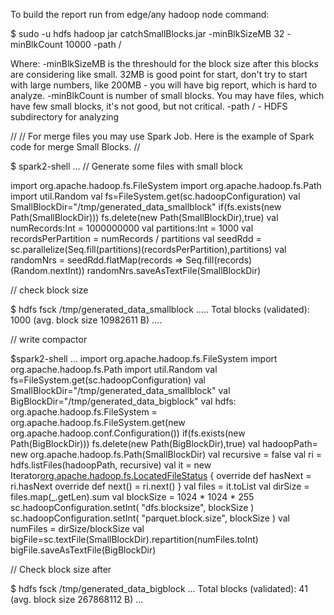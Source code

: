 To build the report run from edge/any hadoop node command:

$ sudo -u hdfs hadoop jar catchSmallBlocks.jar  -minBlkSizeMB 32 -minBlkCount 10000 -path /

Where:
-minBlkSizeMB is the threshould for the block size after this blocks are considering like small. 32MB is good point for start, don't try to start with large numbers, like 200MB - you will have big report, which is hard to analyze.
-minBlkCount is number of small blocks. You may have files, which have few small blocks, it's not good, but not critical.
-path / - HDFS subdirectory for analyzing

//
// For merge files you may use Spark Job. Here is the example of Spark code for merge Small Blocks.
//

$ spark2-shell
…
// Generate some files with small block

import org.apache.hadoop.fs.FileSystem
import org.apache.hadoop.fs.Path
import util.Random
val fs=FileSystem.get(sc.hadoopConfiguration)
val SmallBlockDir="/tmp/generated_data_smallblock"
if(fs.exists(new Path(SmallBlockDir)))
  fs.delete(new Path(SmallBlockDir),true)
val numRecords:Int = 1000000000
val partitions:Int = 1000
val recordsPerPartition = numRecords / partitions
val seedRdd = sc.parallelize(Seq.fill(partitions)(recordsPerPartition),partitions)
val randomNrs = seedRdd.flatMap(records => Seq.fill(records)(Random.nextInt))
randomNrs.saveAsTextFile(SmallBlockDir)

// check block size

$ hdfs fsck /tmp/generated_data_smallblock
…..
Total blocks (validated):      1000 (avg. block size 10982611 B)
….

// write compactor

$spark2-shell
…
import org.apache.hadoop.fs.FileSystem
import org.apache.hadoop.fs.Path
import util.Random
val fs=FileSystem.get(sc.hadoopConfiguration)
val SmallBlockDir="/tmp/generated_data_smallblock"
val BigBlockDir="/tmp/generated_data_bigblock"
val hdfs: org.apache.hadoop.fs.FileSystem = org.apache.hadoop.fs.FileSystem.get(new org.apache.hadoop.conf.Configuration())
if(fs.exists(new Path(BigBlockDir)))
  fs.delete(new Path(BigBlockDir),true)
val hadoopPath= new org.apache.hadoop.fs.Path(SmallBlockDir)
val recursive = false
val ri = hdfs.listFiles(hadoopPath, recursive)
val it = new Iterator[org.apache.hadoop.fs.LocatedFileStatus]() {
  override def hasNext = ri.hasNext
  override def next() = ri.next()
}
val files = it.toList
val dirSize = files.map(_.getLen).sum
val blockSize = 1024 * 1024 * 255
sc.hadoopConfiguration.setInt( "dfs.blocksize", blockSize )
sc.hadoopConfiguration.setInt( "parquet.block.size", blockSize )
val numFiles = dirSize/blockSize
val bigFile=sc.textFile(SmallBlockDir).repartition(numFiles.toInt)
bigFile.saveAsTextFile(BigBlockDir)

// Check block size after

$ hdfs fsck /tmp/generated_data_bigblock
…
 Total blocks (validated):      41 (avg. block size 267868112 B)
…

